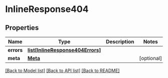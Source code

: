 # InlineResponse404

## Properties
Name | Type | Description | Notes
------------ | ------------- | ------------- | -------------
**errors** | [**list[InlineResponse404Errors]**](InlineResponse404Errors.md) |  | 
**meta** | [**Meta**](Meta.md) |  | [optional] 

[[Back to Model list]](../README.md#documentation-for-models) [[Back to API list]](../README.md#documentation-for-api-endpoints) [[Back to README]](../README.md)


